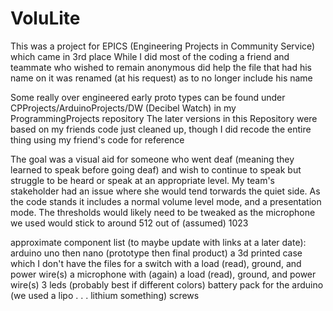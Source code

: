 # VoluLite

This was a project for EPICS (Engineering Projects in Community Service) which came in 3rd place
While I did most of the coding a friend and teammate who wished to remain anonymous did help
the file that had his name on it was renamed (at his request) as to no longer include his name

Some really over engineered early proto types can be found under CPProjects/ArduinoProjects/DW (Decibel Watch) in my ProgrammingProjects repository
The later versions in this Repository were based on my friends code just cleaned up, though I did recode the entire thing using my friend's code for reference

The goal was a visual aid for someone who went deaf (meaning they learned to speak before going deaf) and wish to continue to speak but struggle to be heard or speak at an appropriate level.
My team's stakeholder had an issue where she would tend torwards the quiet side.
As the code stands it includes a normal volume level mode, and a presentation mode. 
The thresholds would likely need to be tweaked as the microphone we used would stick to around 512 out of (assumed) 1023

approximate component list (to maybe update with links at a later date):
arduino uno then nano (prototype then final product)
a 3d printed case which I don't have the files for
a switch with a load (read), ground, and power wire(s)
a microphone with (again) a load (read), ground, and power wire(s)
3 leds (probably best if different colors)
battery pack for the arduino (we used a lipo . . . lithium something)
screws
